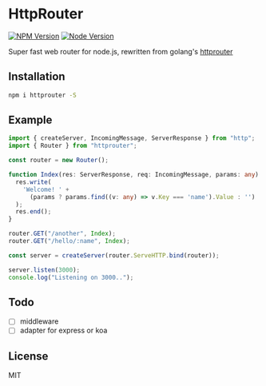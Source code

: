 # HttpRouter

[![NPM Version][npm-image]][npm-url]
[![Node Version][node-image]][node-url]

Super fast web router for node.js, rewritten from golang's [httprouter](https://github.com/julienschmidt/httprouter)

## Installation

```bash
npm i httprouter -S
```

## Example

```typescript
import { createServer, IncomingMessage, ServerResponse } from "http";
import { Router } from "httprouter";

const router = new Router();

function Index(res: ServerResponse, req: IncomingMessage, params: any) {
  res.write(
    'Welcome! ' +
      (params ? params.find((v: any) => v.Key === 'name').Value : '')
  );
  res.end();
}

router.GET("/another", Index);
router.GET("/hello/:name", Index);

const server = createServer(router.ServeHTTP.bind(router));

server.listen(3000);
console.log("Listening on 3000..");
```

## Todo

- [ ] middleware
- [ ] adapter for express or koa

## License

MIT

[npm-image]: https://img.shields.io/npm/v/httprouter.svg
[npm-url]: https://www.npmjs.com/package/httprouter
[node-image]: https://img.shields.io/badge/node.js-%3E=8-brightgreen.svg
[node-url]: https://nodejs.org/download/

